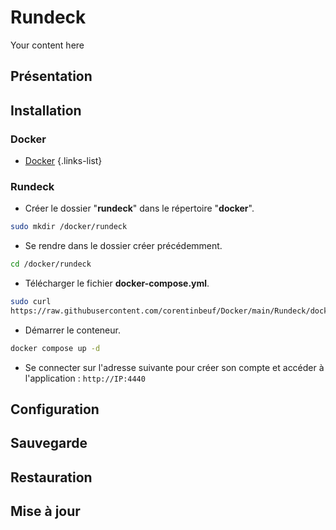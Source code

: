 # Rundeck
Your content here

## Présentation

## Installation
### Docker
- [Docker](/documentation/linux/docker)
{.links-list}

### Rundeck
- Créer le dossier "**rundeck**" dans le répertoire "**docker**".
```bash
sudo mkdir /docker/rundeck
```
- Se rendre dans le dossier créer précédemment.
```bash
cd /docker/rundeck
```
- Télécharger le fichier **docker-compose.yml**.
```bash
sudo curl 
https://raw.githubusercontent.com/corentinbeuf/Docker/main/Rundeck/docker-compose.yml > docker-compose.yml
```
- Démarrer le conteneur.
```bash
docker compose up -d
```
- Se connecter sur l'adresse suivante pour créer son compte et accéder à l'application : `http://IP:4440`

## Configuration


## Sauvegarde

## Restauration

## Mise à jour
